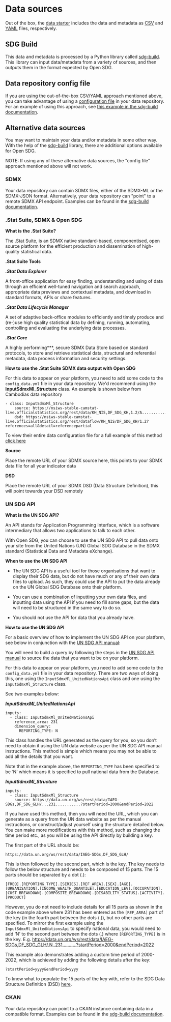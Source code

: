 <h1>Data sources</h1>

Out of the box, the [data starter](https://github.com/open-sdg/open-sdg-data-starter) includes the data and metadata as [CSV](data-format.md) and [YAML](metadata-format.md) files, respectively.

## SDG Build

This data and metadata is processed by a Python library called [sdg-build](https://github.com/open-sdg/sdg-build). This library can input data/metadata from a variety of sources, and then outputs them in the format expected by Open SDG.

## Data repository config file

If you are using the out-of-the-box CSV/YAML approach mentioned above, you can take advantage of using a [configuration file](https://github.com/open-sdg/sdg-build/blob/master/docs/examples/open_sdg_config.yml) in your data repository. For an example of using this approach, see [this example in the sdg-build documentation](https://github.com/open-sdg/sdg-build/blob/master/docs/examples/open_sdg_simple.py).

## Alternative data sources

You may want to maintain your data and/or metadata in some other way. With the help of the [sdg-build](https://github.com/open-sdg/sdg-build) library, there are additional options available for Open SDG.

NOTE: If using any of these alternative data sources, the "config file" approach mentioned above will not work.

### SDMX

Your data repository can contain SDMX files, either of the SDMX-ML or the SDMX-JSON format. Alternatively, your data repository can "point" to a remote SDMX API endpoint. Examples can be found in the [sdg-build documentation](https://github.com/open-sdg/sdg-build/tree/master/docs/examples).

### .Stat Suite, SDMX & Open SDG

**What is the .Stat Suite?**

The .Stat Suite, is an SDMX native standard-based, componentised, open source platform for the efficient production and dissemination of high-quality statistical data.

**.Stat Suite Tools**

***.Stat Data Explorer***

A front-office application for easy finding, understanding and using of data through an efficient well-tuned navigation and search approach, appropriate data previews and contextual metadata, and download in standard formats, APIs or share features.

***.Stat Data Lifecycle Manager***

A set of adaptive back-office modules to efficiently and timely produce and (re-)use high quality statistical data by defining, running, automating, controlling and evaluating the underlying data processes.

***.Stat Core***

A highly performing***, secure SDMX Data Store based on standard protocols, to store and retrieve statistical data, structural and referential metadata, data process information and security settings.

**How to use the .Stat Suite SDMX data output with Open SDG**

For this data to appear on your platform, you need to add some code to the `config_data.yml` file in your data repository. We'd recommend using the **InputSdmxMl_Structure** class. An example is shown below from Cambodias data repository

```
- class: InputSdmxMl_Structure
    source: https://nsiws-stable-camstat-live.officialstatistics.org/rest/data/KH_NIS,DF_SDG_KH,1.2/A..............
    dsd: https://nsiws-stable-camstat-live.officialstatistics.org/rest/dataflow/KH_NIS/DF_SDG_KH/1.2?references=all&detail=referencepartial
```

To view their entire data configuration file for a full example of this method [click here](https://github.com/sdg-cambodia/data/blob/develop/config_data.yml)

**Source**

Place the remote URL of your SDMX source here, this points to your SDMX data file for all your indicator data

**DSD**

Place the remote URL of your SDMX DSD (Data Structure Definition), this will point towards your DSD remotely

### UN SDG API

**What is the UN SDG API?**

An API stands for Application Programming Interface, which is a software intermediary that allows two applications to talk to each other. 

With Open SDG, you can choose to use the UN SDG API to pull data onto your site from the United Nations (UN) Global SDG Database in the SDMX standard (Statistical Data and Metadata eXchange).  

**When to use the UN SDG API** 

* The UN SDG API is a useful tool for those organisations that want to display their SDG data, but do not have much or any of their own data files to upload. As such, they could use the API to put the data already on the UN Global SDG Database onto their platform. 

* You can use a combination of inputting your own data files, and inputting data using the API if you need to fill some gaps, but the data will need to be structured in the same way to do so.  

* You should not use the API for data that you already have. 

**How to use the UN SDG API**

For a basic overview of how to implement the UN SDG API on your platform, see below in conjunction with the [UN SDG API manual](https://unstats.un.org/sdgs/files/SDMX_SDG_API_MANUAL.pdf): 

You will need to build a query by following the steps in the [UN SDG API manual](https://unstats.un.org/sdgs/files/SDMX_SDG_API_MANUAL.pdf) to source the data that you want to be on your platform.  

For this data to appear on your platform, you need to add some code to the `config_data.yml` file in your data repository. There are two ways of doing this, one using the `InputSdmxMl_UnitedNationsApi` class and one using the `InputSdmxMl_Structure` class.  

See two examples below: 

***InputSdmxMl_UnitedNationsApi*** 

```
inputs: 
  - class: InputSdmxMl_UnitedNationsApi 
    reference_area: 231 
    dimension_query: 
      REPORTING_TYPE: N 
```

This class handles the URL generated as the query for you, so you don’t need to obtain it using the UN data website as per the UN SDG API manual instructions. This method is simple which means you may not be able to add all the details that you want.  

Note that in the example above, the `REPORTING_TYPE` has been specified to be ‘N’ which means it is specified to pull national data from the Database. 

***InputSdmxMl_Structure*** 

```
inputs: 
  - class: InputSdmxMl_Structure 
    source: https://data.un.org/ws/rest/data/IAEG-SDGs,DF_SDG_GLH/...231...........?startPeriod=2000&endPeriod=2022 
```

If you have used this method, then you will need the URL, which you can generate as a query from the UN data website as per the manual instructions, or construct/adjust yourself using the structure detailed below. You can make more modifications with this method, such as changing the time period etc., as you will be using the API directly by building a key.  

The first part of the URL should be: 

```
https://data.un.org/ws/rest/data/IAEG-SDGs,DF_SDG_GLH/  
```

This is then followed by the second part, which is the key. The key needs to follow the below structure and needs to be composed of 15 parts. The 15 parts should be separated by a dot (.): 

```
[FREQ].[REPORTING_TYPE].[SERIES].[REF_AREA].[SEX].[AGE].[URBANISATION].[INCOME_WEALTH_QUANTILE].[EDUCATION_LEV].[OCCUPATION].[CUST_BREAKDOWN].[COMPOSITE_BREAKDOWN].[DISABILITY_STATUS].[ACTIVITY].[PRODUCT]  
```

However, you do not need to include details for all 15 parts as shown in the code example above where 231 has been entered as the `[REF_AREA]` part of the key (in the fourth part between the dots (.)), but no other parts are specified. To mirror the first example using the `InputSdmxMl_UnitedNationsApi` to specify national data, you would need to add ‘N’ to the second part between the dots (.) where `[REPORTING_TYPE]` is in the key. E.g. https://data.un.org/ws/rest/data/IAEG-SDGs,DF_SDG_GLH/.N..231...........?startPeriod=2000&endPeriod=2022 

This example also demonstrates adding a custom time period of 2000-2022, which is achieved by adding the following details after the key: 

```
?startPeriod=yyyy&endPeriod=yyyy 
```

To know what to populate the 15 parts of the key with, refer to the SDG Data Structure Definition (DSD) [here](https://unstats.un.org/sdgs/files/SDG_DSD_MATRIX.1.11.xlsm). 

### CKAN

Your data repository can point to a CKAN instance containing data in a compatible format. Examples can be found in the [sdg-build documentation](https://github.com/open-sdg/sdg-build/tree/master/docs/examples).

